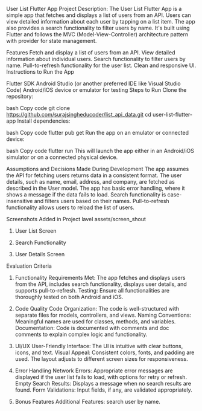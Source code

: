 User List Flutter App
Project Description: The User List Flutter App is a simple app that fetches and displays a list of users from an API. Users can view detailed information about each user by tapping on a list item. The app also provides a search functionality to filter users by name. It's built using Flutter and follows the MVC (Model-View-Controller) architecture pattern with provider for state management.

Features
Fetch and display a list of users from an API.
View detailed information about individual users.
Search functionality to filter users by name.
Pull-to-refresh functionality for the user list.
Clean and responsive UI.
Instructions to Run the App

Flutter SDK
Android Studio (or another preferred IDE like Visual Studio Code)
Android/iOS device or emulator for testing
Steps to Run
Clone the repository:

bash
Copy code
git clone https://github.com/surajsingheducoder/list_api_data.git
cd user-list-flutter-app
Install dependencies:

bash
Copy code
flutter pub get
Run the app on an emulator or connected device:

bash
Copy code
flutter run
This will launch the app either in an Android/iOS simulator or on a connected physical device.

Assumptions and Decisions Made During Development
The app assumes the API for fetching users returns data in a consistent format. The user details, such as name, email, address, and company, are fetched as described in the User model.
The app has basic error handling, where it shows a message if the data fails to load.
Search functionality is case-insensitive and filters users based on their names.
Pull-to-refresh functionality allows users to reload the list of users.

Screenshots Added in Project lavel assets/screen_shout
1. User List Screen

2. Search Functionality

3. User Details Screen

Evaluation Criteria
1. Functionality
Requirements Met: The app fetches and displays users from the API, includes search functionality, displays user details, and supports pull-to-refresh.
Testing: Ensure all functionalities are thoroughly tested on both Android and iOS.

2. Code Quality
Code Organization: The code is well-structured with separate files for models, controllers, and views.
Naming Conventions: Meaningful names are used for classes, methods, and variables.
Documentation: Code is documented with comments and doc comments to explain complex logic and functionality.

3. UI/UX
User-Friendly Interface: The UI is intuitive with clear buttons, icons, and text.
Visual Appeal: Consistent colors, fonts, and padding are used. The layout adjusts to different screen sizes for responsiveness.

4. Error Handling
Network Errors: Appropriate error messages are displayed if the user list fails to load, with options for retry or refresh.
Empty Search Results: Displays a message when no search results are found.
Form Validations: Input fields, if any, are validated appropriately.
5. Bonus Features
Additional Features: search user by name.
